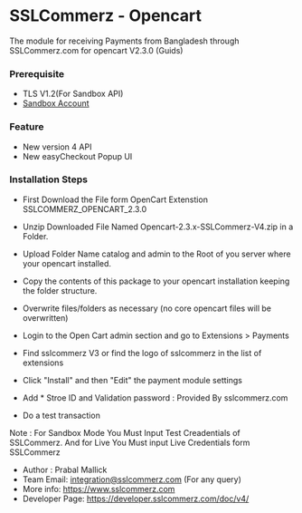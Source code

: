 # SSLCommerz - Opencart

The module for receiving Payments from Bangladesh through SSLCommerz.com for opencart V2.3.0 (Guids)

### Prerequisite

  - TLS V1.2(For Sandbox API)
  - [Sandbox Account](https://developer.sslcommerz.com/registration/ "SSLCommerz Sandbox Registration")

### Feature

  - New version 4 API
  - New easyCheckout Popup UI

### Installation Steps

- First Download the File form OpenCart Extenstion SSLCOMMERZ_OPENCART_2.3.0

- Unzip Downloaded File Named Opencart-2.3.x-SSLCommerz-V4.zip in a Folder.

- Upload Folder Name catalog and admin to the Root of you server where your opencart installed.

- Copy the contents of this package to your opencart installation keeping the folder structure.

- Overwrite files/folders as necessary (no core opencart files will be overwritten)

- Login to the Open Cart admin section and go to Extensions > Payments

- Find sslcommerz V3 or find the logo of sslcommerz in the list of extensions

- Click "Install" and then "Edit" the payment module settings

- Add * Stroe ID and Validation password : Provided By sslcommerz.com

- Do a test transaction

Note : For Sandbox Mode You Must Input Test Creadentials of SSLCommerz. And for Live You Must input Live Credentials form SSLCommerz

- Author : Prabal Mallick
- Team Email: integration@sslcommerz.com (For any query)
- More info: https://www.sslcommerz.com
- Developer Page: https://developer.sslcommerz.com/doc/v4/
